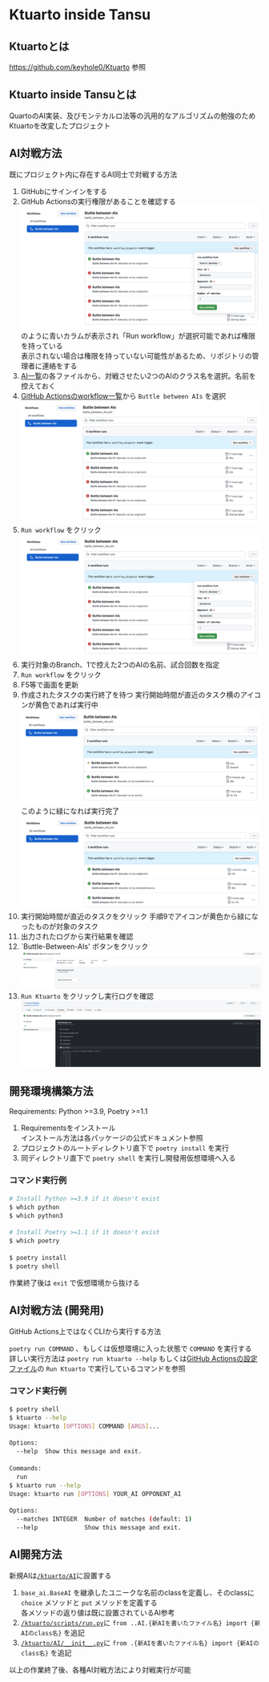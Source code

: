 # Ktuarto inside Tansu

## Ktuartoとは

https://github.com/keyhole0/Ktuarto 参照

## Ktuarto inside Tansuとは

QuartoのAI実装、及びモンテカルロ法等の汎用的なアルゴリズムの勉強のためKtuartoを改変したプロジェクト

## AI対戦方法

既にプロジェクト内に存在するAI同士で対戦する方法  

1. GitHubにサインインをする
1. GitHub Actionsの実行権限があることを確認する
    ![Image1](/docs/images/README.md/image1.png) のように青いカラムが表示され「Run workflow」が選択可能であれば権限を持っている  
    表示されない場合は権限を持っていない可能性があるため、リポジトリの管理者に連絡をする
1. [AI一覧](/ktuarto/AI)の各ファイルから、対戦させたい2つのAIのクラス名を選択。名前を控えておく
1. [GitHub Actionsのworkflow一覧](../..//actions)から `Buttle between AIs` を選択
    ![Image0](/docs/images/README.md/image0.png)
1. `Run workflow` をクリック
    ![Image1](/docs/images/README.md/image1.png)
1. 実行対象のBranch、1で控えた2つのAIの名前、試合回数を指定
1. `Run workflow` をクリック
1. F5等で画面を更新
1. 作成されたタスクの実行終了を待つ
    実行開始時間が直近のタスク横のアイコンが黄色であれば実行中
    ![Image2](/docs/images/README.md/image2.png)
    このように緑になれば実行完了
    ![Image3](/docs/images/README.md/image3.png)
1. 実行開始時間が直近のタスクをクリック
    手順9でアイコンが黄色から緑になったものが対象のタスク
1. 出力されたログから実行結果を確認
1. `Buttle-Between-AIs' ボタンをクリック
    ![Image4](/docs/images/README.md/image4.png)
1. `Run Ktuarto` をクリックし実行ログを確認
    ![Image5](/docs/images/README.md/image5.png)

## 開発環境構築方法

Requirements: Python >=3.9, Poetry >=1.1

1. Requirementsをインストール  
  インストール方法は各パッケージの公式ドキュメント参照
2. プロジェクトのルートディレクトリ直下で `poetry install` を実行
3. 同ディレクトリ直下で `poetry shell` を実行し開發用仮想環境へ入る

### コマンド実行例

``` sh
# Install Python >=3.9 if it doesn't exist
$ which python
$ which python3

# Install Poetry >=1.1 if it doesn't exist
$ which poetry

$ poetry install
$ poetry shell
```

作業終了後は `exit` で仮想環境から抜ける

## AI対戦方法 (開発用)

GitHub Actions上ではなくCLIから実行する方法

`poetry run COMMAND` 、もしくは仮想環境に入った状態で `COMMAND` を実行する  
詳しい実行方法は `poetry run ktuarto --help` もしくは[GitHub Actionsの設定ファイル](/.github/workflows/battle_between_AIs.yml)の `Run Ktuarto` で実行しているコマンドを参照

### コマンド実行例

``` sh
$ poetry shell
$ ktuarto --help
Usage: ktuarto [OPTIONS] COMMAND [ARGS]...

Options:
  --help  Show this message and exit.

Commands:
  run
$ ktuarto run --help
Usage: ktuarto run [OPTIONS] YOUR_AI OPPONENT_AI

Options:
  --matches INTEGER  Number of matches (default: 1)
  --help             Show this message and exit.
```

## AI開発方法

新規AIは[`/ktuarto/AI`](/ktuarto/AI)に設置する

1. `base_ai.BaseAI` を継承したユニークな名前のclassを定義し、そのclassに `choice` メソッドと `put` メソッドを定義する  
  各メソッドの返り値は既に設置されているAI参考
2. [`/ktuarto/scripts/run.py`](/ktuarto/scripts/run.py)に `from ..AI.{新AIを書いたファイル名} import {新AIのclass名}` を追記
3. [`/ktuarto/AI/__init__.py`](/ktuarto/AI/__init__.py)に  `from .{新AIを書いたファイル名} import {新AIのclass名}` を追記

以上の作業終了後、各種AI対戦方法により対戦実行が可能
